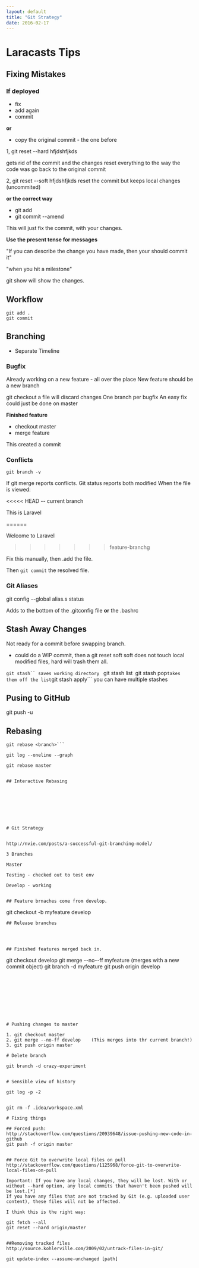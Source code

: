 ```yaml
---
layout: default
title: "Git Strategy"
date: 2016-02-17
---
```


# Laracasts Tips


## Fixing Mistakes

### If deployed

* fix
* add again
* commit

**or**

* copy the original commit - the one before

1, git reset --hard hfjdshfjkds
 
 gets rid of the commit and the changes
 reset everything to the way the code was
 go back to the original commit

2, git reset --soft hfjdshfjkds
reset the commit but keeps local changes (uncommited)



**or the correct way**

* git add
* git commit --amend

This will just fix the commit, with your changes. 

**Use the present tense for messages**

"If you can describe the change you have made, then your should commit it"

"when you hit a milestone"

git show will show the changes.


## Workflow
```
git add .
git commit

```

## Branching

* Separate Timeline

### Bugfix

Already working on a new feature - all over the place
New feature should be a new branch


git checkout a file will discard changes
One branch per bugfix
An easy fix could just be done on master

**Finished feature**
- checkout master
- merge feature

This created a commit

### Conflicts

```git branch -v```


If git merge reports conflicts.
Git status reports both modified
When the file is viewed:

<<<<< HEAD -- current branch


This is Laravel

======

Welcome to Laravel

>>>>>>> feature-branchg


Fix this manually, then .add the file.

Then ```git commit``` the resolved file.

### Git Aliases
git config --global alias.s status

Adds to the bottom of the .gitconfig file
**or**
the .bashrc



## Stash Away Changes

Not ready for a commit before swapping branch.
- could do a WIP commit, then a git reset soft
soft does not touch local modified files, hard will trash them all.


```git stash`` saves working directory
``` git stash list```
```git stash pop``` takes them off the list
```git stash apply```
you can have multiple stashes


## Pusing to GitHub

git push -u

## Rebasing
```git merge
git rebase <branch>```

git log --oneline --graph

git rebase master


## Interactive Rebasing








# Git Strategy


http://nvie.com/posts/a-successful-git-branching-model/

3 Branches

Master

Testing - checked out to test env

Develop - working


## Feature brnaches come from develop.

```

git checkout -b myfeature develop

```
## Release branches




## Finished features merged back in.
```
git checkout develop
git merge --no--ff myfeature (merges with a new commit object)
git branch -d myfeature
git push origin develop

```









# Pushing changes to master

1. git checkout master
2. git merge --no-ff develop    (This merges into thr current branch!)
3. git push origin master
  
# Delete branch

git branch -d crazy-experiment


# Sensible view of history

git log -p -2


git rm -f .idea/workspace.xml

# Fixing things

## Forced push:
http://stackoverflow.com/questions/20939648/issue-pushing-new-code-in-github
git push -f origin master


## Force Git to overwrite local files on pull
http://stackoverflow.com/questions/1125968/force-git-to-overwrite-local-files-on-pull
	
Important: If you have any local changes, they will be lost. With or without --hard option, any local commits that haven't been pushed will be lost.[*]
If you have any files that are not tracked by Git (e.g. uploaded user content), these files will not be affected.

I think this is the right way:

git fetch --all
git reset --hard origin/master


##Removing tracked files
http://source.kohlerville.com/2009/02/untrack-files-in-git/

git update-index --assume-unchanged [path]











